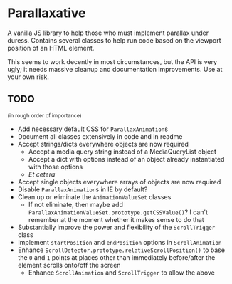 # Parallaxative

A vanilla JS library to help those who must implement parallax under duress. Contains several classes to help run code based on the viewport position of an HTML element.

This seems to work decently in most circumstances, but the API is very ugly; it needs massive cleanup and documentation improvements. Use at your own risk.

## TODO

<small>(in rough order of importance)</small>

- Add necessary default CSS for `ParallaxAnimation`s
- Document all classes extensively in code and in readme
- Accept strings/dicts everywhere objects are now required
    - Accept a media query string instead of a MediaQueryList object
    - Accept a dict with options instead of an object already instantiated
      with those options
    - *Et cetera*
- Accept single objects everywhere arrays of objects are now required
- Disable `ParallaxAnimation`s in IE by default?
- Clean up or eliminate the `AnimationValueSet` classes
    - If not eliminate, then maybe add `ParallaxAnimationValueSet.prototype.getCSSValue()`? I can't remember at the moment whether it makes sense to do that
- Substantially improve the power and flexibility of the `ScrollTrigger` class
- Implement `startPosition` and `endPosition` options in `ScrollAnimation`
- Enhance  `ScrollDetector.prototype.relativeScrollPosition()` to base the `0` and `1` points at places other than immediately before/after the element scrolls onto/off the screen
    - Enhance `ScrollAnimation` and `ScrollTrigger` to allow the above